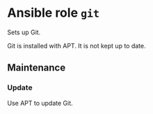# Ansible role `git`

Sets up Git.

Git is installed with APT. It is not kept up to date.

## Maintenance

### Update

Use APT to update Git.
